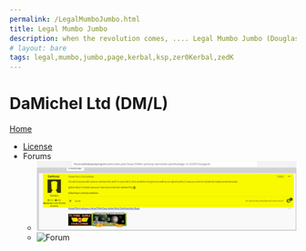 ```yaml
---
permalink: /LegalMumboJumbo.html
title: Legal Mumbo Jumbo
description: when the revolution comes, .... Legal Mumbo Jumbo (Douglas Adams)
# layout: bare
tags: legal,mumbo,jumbo,page,kerbal,ksp,zer0Kerbal,zedK
---
```


<!--
LegalMumboJumbo.md v1.0.4.1
DaMichel Ltd (DM/L)
created: 01 Feb 2022
updated: 30 Mar 2022
-->

<script src="https://kit.fontawesome.com/0ea5493613.js" crossorigin="anonymous"></script>
<i class="fa-regular fa-file-certificate fa-spin fa-2x" style="color: firebrick"></i>

<i class="fa fa-gear fa-spin fa-2x" style="color: firebrick"></i>

<div class="fa-3x">
  <i class="fa-solid fa-file-certificate fa-beat-fade" style="--fa-beat-fade-opacity: 0.1; --fa-beat-fade-scale: 1.25;color: firebrick" ></i>
</div>

# DaMichel Ltd (DM/L)

[Home](/index.md)

* [License](./LegalMumboJumbo/License.html)
* Forums
  * ![Forum](./LegalMumboJumbo/FORUM-01.png)
  * ![Forum](./LegalMumboJumbo/FORUM-02.png)

<!-- this file CC BY-ND 4.0 Unported by zer0Kerbal -->

